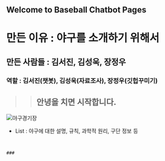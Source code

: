 ## Welcome to Baseball Chatbot Pages




# 만든 이유 : 야구를 소개하기 위해서
## 만든 사람들 : 김서진, 김성욱, 장정우
### 역할 : 김서진(챗봇), 김성욱(자료조사), 장정우(깃헙꾸미기)

>>## 안녕을 치면 시작합니다.

![야구경기장](https://cdn.pixabay.com/photo/2016/01/19/15/05/baseball-field-1149153__340.jpg)


- List : 야구에 대한 설명, 규칙, 과학적 원리, 구단 정보 등


```


### 



